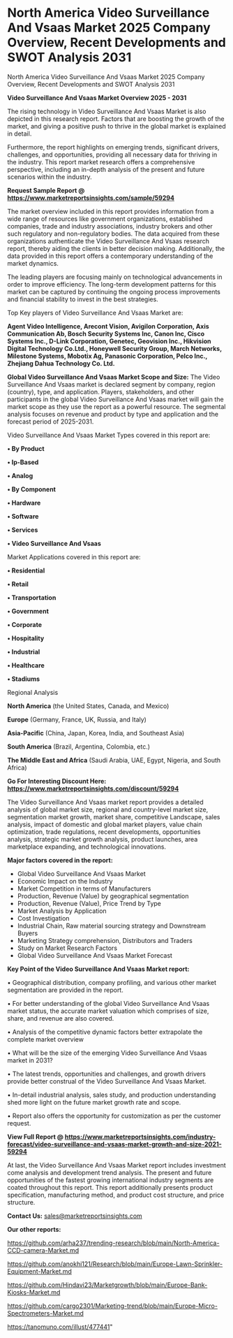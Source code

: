 # North America Video Surveillance And Vsaas Market 2025 Company Overview, Recent Developments and SWOT Analysis 2031
North America Video Surveillance And Vsaas Market 2025 Company Overview, Recent Developments and SWOT Analysis 2031

<Strong> Video Surveillance And Vsaas Market Overview 2025 - 2031</strong>

The rising technology in Video Surveillance And Vsaas Market is also depicted in this research report. Factors that are boosting the growth of the market, and giving a positive push to thrive in the global market is explained in detail.

Furthermore, the report highlights on emerging trends, significant drivers, challenges, and opportunities, providing all necessary data for thriving in the industry. This report market research offers a comprehensive perspective, including an in-depth analysis of the present and future scenarios within the industry.

<strong>Request Sample Report @ <a href=https://www.marketreportsinsights.com/sample/59294>https://www.marketreportsinsights.com/sample/59294</a></strong>

The market overview included in this report provides information from a wide range of resources like government organizations, established companies, trade and industry associations, industry brokers and other such regulatory and non-regulatory bodies. The data acquired from these organizations authenticate the Video Surveillance And Vsaas research report, thereby aiding the clients in better decision making. Additionally, the data provided in this report offers a contemporary understanding of the market dynamics.

The leading players are focusing mainly on technological advancements in order to improve efficiency. The long-term development patterns for this market can be captured by continuing the ongoing process improvements and financial stability to invest in the best strategies.

Top Key players of Video Surveillance And Vsaas Market are:

<strong>Agent Video Intelligence, Arecont Vision, Avigilon Corporation, Axis Communication Ab, Bosch Security Systems Inc, Canon Inc, Cisco Systems Inc., D-Link Corporation, Genetec, Geovision Inc., Hikvision Digital Technology Co.Ltd., Honeywell Security Group, March Networks, Milestone Systems, Mobotix Ag, Panasonic Corporation, Pelco Inc., Zhejiang Dahua Technology Co. Ltd.</strong>

<strong><b>Global Video Surveillance And Vsaas Market Scope and Size:</b></strong>
The Video Surveillance And Vsaas market is declared segment by company, region (country), type, and application. Players, stakeholders, and other participants in the global Video Surveillance And Vsaas market will gain the market scope as they use the report as a powerful resource. The segmental analysis focuses on revenue and product by type and application and the forecast period of 2025-2031.

Video Surveillance And Vsaas Market Types covered in this report are:

<strong>• By Product

• Ip-Based

• Analog

• By Component

• Hardware

• Software

• Services

• Video Surveillance And Vsaas</strong>

Market Applications covered in this report are:

<strong>• Residential

• Retail

• Transportation

• Government

• Corporate

• Hospitality

• Industrial

• Healthcare

• Stadiums</strong> 

Regional Analysis

<strong>North America</strong> (the United States, Canada, and Mexico)

<strong>Europe</strong> (Germany, France, UK, Russia, and Italy)

<strong>Asia-Pacific</strong> (China, Japan, Korea, India, and Southeast Asia)

<strong>South America</strong> (Brazil, Argentina, Colombia, etc.)

<strong>The Middle East and Africa</strong> (Saudi Arabia, UAE, Egypt, Nigeria, and South Africa)

<strong>Go For Interesting Discount Here: <a href=https://www.marketreportsinsights.com/discount/59294>https://www.marketreportsinsights.com/discount/59294</a></strong>

The Video Surveillance And Vsaas market report provides a detailed analysis of global market size, regional and country-level market size, segmentation market growth, market share, competitive Landscape, sales analysis, impact of domestic and global market players, value chain optimization, trade regulations, recent developments, opportunities analysis, strategic market growth analysis, product launches, area marketplace expanding, and technological innovations.

<strong><b>Major factors covered in the report:</b></strong>
<ul>
  <li>Global Video Surveillance And Vsaas Market </li>
  <li>Economic Impact on the Industry</li>
  <li>Market Competition in terms of Manufacturers</li>
  <li>Production, Revenue (Value) by geographical segmentation</li>
  <li>Production, Revenue (Value), Price Trend by Type</li>
  <li>Market Analysis by Application</li>
  <li>Cost Investigation</li>
  <li>Industrial Chain, Raw material sourcing strategy and Downstream Buyers</li>
  <li>Marketing Strategy comprehension, Distributors and Traders</li>
  <li>Study on Market Research Factors</li>
  <li>Global Video Surveillance And Vsaas Market Forecast</li>
</ul>

<strong><b>Key Point of the Video Surveillance And Vsaas Market report:</b></strong>

• Geographical distribution, company profiling, and various other market segmentation are provided in the report.

• For better understanding of the global Video Surveillance And Vsaas market status, the accurate market valuation which comprises of size, share, and revenue are also covered.

• Analysis of the competitive dynamic factors better extrapolate the complete market overview

• What will be the size of the emerging Video Surveillance And Vsaas market in 2031?

• The latest trends, opportunities and challenges, and growth drivers provide better construal of the Video Surveillance And Vsaas Market.

• In-detail industrial analysis, sales study, and production understanding shed more light on the future market growth rate and scope.

• Report also offers the opportunity for customization as per the customer request.

<strong><b>View Full Report @ <a href=https://www.marketreportsinsights.com/industry-forecast/video-surveillance-and-vsaas-market-growth-and-size-2021-59294>https://www.marketreportsinsights.com/industry-forecast/video-surveillance-and-vsaas-market-growth-and-size-2021-59294</a></b></strong>


At last, the Video Surveillance And Vsaas Market report includes investment come analysis and development trend analysis. The present and future opportunities of the fastest growing international industry segments are coated throughout this report. This report additionally presents product specification, manufacturing method, and product cost structure, and price structure.

<strong>Contact Us:</strong>
sales@marketreportsinsights.com

<strong>Our other reports:</strong>

<a href=https://github.com/arha237/trending-research/blob/main/North-America-CCD-camera-Market.md>https://github.com/arha237/trending-research/blob/main/North-America-CCD-camera-Market.md</a>

<a href=https://github.com/anokhi121/Research/blob/main/Europe-Lawn-Sprinkler-Equipment-Market.md>https://github.com/anokhi121/Research/blob/main/Europe-Lawn-Sprinkler-Equipment-Market.md</a>

<a href=https://github.com/Hindavi23/Marketgrowth/blob/main/Europe-Bank-Kiosks-Market.md>https://github.com/Hindavi23/Marketgrowth/blob/main/Europe-Bank-Kiosks-Market.md</a>

<a href=https://github.com/cargo2301/Marketing-trend/blob/main/Europe-Micro-Spectrometers-Market.md>https://github.com/cargo2301/Marketing-trend/blob/main/Europe-Micro-Spectrometers-Market.md</a>

<a href=https://tanomuno.com/illust/477441>https://tanomuno.com/illust/477441</a>"
